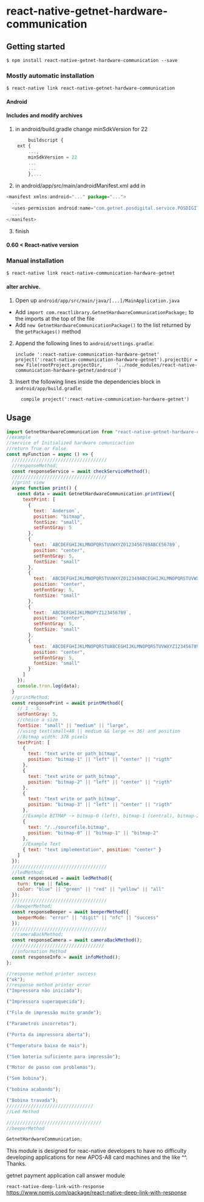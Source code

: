 # react-native-getnet-hardware-communication

## Getting started

`$ npm install react-native-getnet-hardware-communication --save`

### Mostly automatic installation

`$ react-native link react-native-getnet-hardware-communication`

#### Android

#### Includes and modify archives

1. in android/build.gradle change minSdkVersion for 22

```javascript
		buildscript {
    ext {
        ...,
        minSdkVersion = 22
        ...
        ...
		},...
```

2. in android/app/src/main/androidManifest.xml add in

```javascript
<manifest xmlns:android="..." package="...">
  ...
  <uses-permission android:name="com.getnet.posdigital.service.POSDIGITAL" />
  ...
</manifest>
```

3. finish

#### 0.60 < React-native version

### Manual installation

`$ react-native link react-native-communication-hardware-getnet`

#### alter archive.

1. Open up `android/app/src/main/java/[...]/MainApplication.java`

- Add `import com.reactlibrary.GetnetHardwareCommunicationPackage;` to the imports at the top of the file
- Add `new GetnetHardwareCommunicationPackage()` to the list returned by the `getPackages()` method

2. Append the following lines to `android/settings.gradle`:
   ```
   include ':react-native-communication-hardware-getnet'
   project(':react-native-communication-hardware-getnet').projectDir = new File(rootProject.projectDir, 	'../node_modules/react-native-communication-hardware-getnet/android')
   ```
3. Insert the following lines inside the dependencies block in `android/app/build.gradle`:
   ```
     compile project(':react-native-communication-hardware-getnet')
   ```

## Usage

```javascript
import GetnetHardwareCommunication from "react-native-getnet-hardware-communication";
//example
//service of Initialized hardware comunicaction
//return True or False
const myFunction = async () => {
  ///////////////////////////////////
  //responseMethod;
  const responseService = await checkServiceMethod();
  ///////////////////////////////////
  //print view
  async function print() {
    const data = await GetnetHardwareCommunication.printView({
      textPrint: [
        {
          text: `Anderson`,
          position: "bitmap",
          fontSize: "small",
          setFontGray: 5
        },
        {
          text: `ABCDEFGHIJKLMNOPQRSTUVWXYZ0123456789ABCE56789`,
          position: "center",
          setFontGray: 5,
          fontSize: "small"
        },
        {
          text: `ABCDEFGHIJKLMNOPQRSTUVWXYZ012349ABCEGHIJKLMNOPQRSTUVWXYZ123456789`,
          position: "center",
          setFontGray: 5,
          fontSize: "small"
        },
        {
          text: `ABCDEFGHIJKLMNOPYZ123456789`,
          position: "center",
          setFontGray: 5,
          fontSize: "small"
        },
        {
          text: `ABCDEFGHIJKLMNOPQRSTUABCEGHIJKLMNOPQRSTUVWXYZ123456789`,
          position: "center",
          setFontGray: 5,
          fontSize: "small"
        }
      ]
    });
    console.tron.log(data);
  }
  //printMethod;
  const responsePrint = await printMethod({
    // 1 - 5;
    setFontGray: 5,
    //choice a size
    fontSize: "small" || "medium" || "large",
    //using text(small<48 || medium && large << 36) and position
    //Bitmap width: 378 pixels
    textPrint: [
      {
        text: "text write or path_bitmap",
        position: "bitmap-1" || "left" || "center" || "rigth"
      },
      {
        text: "text write or path_bitmap",
        position: "bitmap-2" || "left" || "center" || "rigth"
      },
      {
        text: "text write or path_bitmap",
        position: "bitmap-3" || "left" || "center" || "rigth"
      },
      //Example BITMAP -> bitmap-0 (left), bitmap-1 (central), bitmap-2 (rigth);
      {
        text: "/../sourcefile.bitmap",
        position: "bitmap-0" || "bitmap-1" || "bitmap-2"
      },
      //Example Text
      { text: "text implementation", position: "center" }
    ]
  });
  ///////////////////////////////////
  //ledMethod;
  const responseLed = await ledMethod({
    turn: true || false,
    color: "blue" || "green" || "red" || "yellow" || "all"
  });
  ///////////////////////////////////
  //beeperMethod;
  const responseBeeper = await beeperMethod({
    beeperMode: "error" || "digit" || "nfc" || "success"
  });
  ///////////////////////////////////
  //cameraBackMethod;
  const responseCamera = await cameraBackMethod();
  //////////////////////////////////
  //information Method
  const responseInfo = await infoMethod();
};

//response method printer success
("ok");
//response method printer error
("Impressora não iniciada");

("Impressora superaquecida");

("Fila de impressão muito grande");

("Parametros incorretos");

("Porta da impressora aberta");

("Temperatura baixa de mais");

("Sem bateria suficiente para impressão");

("Motor de passo com problemas");

("Sem bobina");

("bobina acabando");

("Bobina travada");
////////////////////////////////
//Led Method

///////////////////////////////////
//beeperMethod

GetnetHardwareCommunication;
```

This module is designed for reac-native developers to have no difficulty developing applications for new APOS-A8 card machines and the like ^^. Thanks.

getnet payment application call answer module

`react-native-deep-link-with-response`
https://www.npmjs.com/package/react-native-deep-link-with-response
